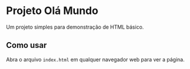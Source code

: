 # Projeto Olá Mundo

Um projeto simples para demonstração de HTML básico.

## Como usar

Abra o arquivo `index.html` em qualquer navegador web para ver a página.
